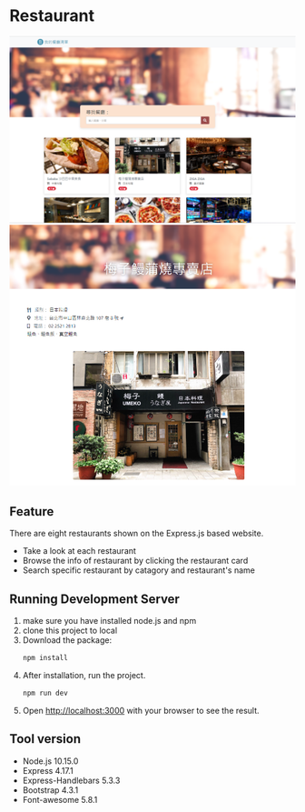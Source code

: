 # Restaurant
![](https://github.com/ycl818/Restaurant/blob/master/public/image/20220108.PNG)
![](https://github.com/ycl818/Restaurant/blob/master/public/image/20220108-2.PNG)

## Feature
There are eight restaurants shown on the Express.js based website.
* Take a look at each restaurant
* Browse the info of restaurant by clicking the restaurant card
* Search specific restaurant by catagory and restaurant's name

## Running Development Server
1. make sure you have installed node.js and npm
2. clone this project to local
3. Download the package:
    ```bash
   npm install
   ```
4. After installation, run the project.
    ```bash
   npm run dev
   ```
5. Open [http://localhost:3000](http://localhost:3000) with your browser to see the result.


## Tool version
- Node.js 10.15.0
- Express 4.17.1
- Express-Handlebars 5.3.3
- Bootstrap 4.3.1
- Font-awesome 5.8.1
